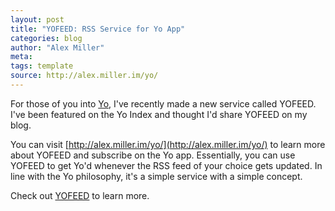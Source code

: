 ```yaml
---
layout: post
title: "YOFEED: RSS Service for Yo App"
categories: blog
author: "Alex Miller"
meta:
tags: template
source: http://alex.miller.im/yo/
---
```


For those of you into [Yo](http://justyo.co), I've recently made a new service called YOFEED. I've been featured on the Yo Index and thought I'd share YOFEED on my blog.

You can visit [http://alex.miller.im/yo/](http://alex.miller.im/yo/) to learn more about YOFEED and subscribe on the Yo app. Essentially, you can use YOFEED to get Yo'd whenever the RSS feed of your choice gets updated. In line with the Yo philosophy, it's a simple service with a simple concept.

Check out [YOFEED](http://alex.miller.im/yo/) to learn more.